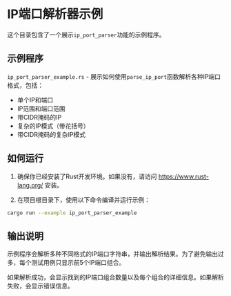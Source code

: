 # IP端口解析器示例

这个目录包含了一个展示`ip_port_parser`功能的示例程序。

## 示例程序

`ip_port_parser_example.rs` - 展示如何使用`parse_ip_port`函数解析各种IP端口格式，包括：
- 单个IP和端口
- IP范围和端口范围
- 带CIDR掩码的IP
- 复杂的IP模式（带花括号）
- 带CIDR掩码的复杂IP模式

## 如何运行

1. 确保你已经安装了Rust开发环境。如果没有，请访问 https://www.rust-lang.org/ 安装。

2. 在项目根目录下，使用以下命令编译并运行示例：

```bash
cargo run --example ip_port_parser_example
```

## 输出说明

示例程序会解析多种不同格式的IP端口字符串，并输出解析结果。为了避免输出过多，每个测试用例只显示前5个IP端口组合。

如果解析成功，会显示找到的IP端口组合数量以及每个组合的详细信息。如果解析失败，会显示错误信息。